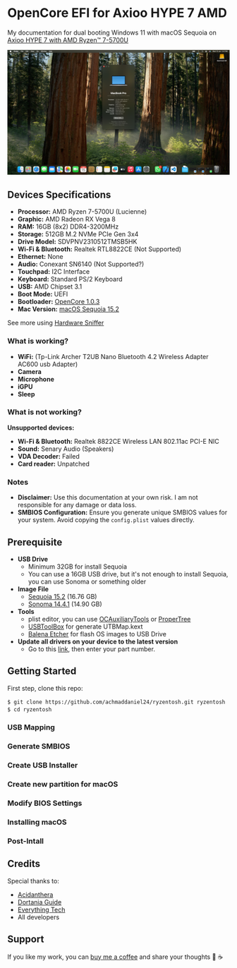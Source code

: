 # OpenCore EFI for Axioo HYPE 7 AMD

My documentation for dual booting Windows 11 with macOS Sequoia on [Axioo HYPE 7 with AMD Ryzen™ 7-5700U](https://www.axiooworld.com/hype7-amd)

![Screenshot](/screenshot.png?raw=true "Screenshot image")

## Devices Specifications

- **Processor:** AMD Ryzen 7-5700U (Lucienne)
- **Graphic:** AMD Radeon RX Vega 8
- **RAM:** 16GB (8x2) DDR4-3200MHz
- **Storage:** 512GB M.2 NVMe PCIe Gen 3x4
- **Drive Model:** SDVPNV2310512TMSB5HK
- **Wi-Fi & Bluetooth:** Realtek RTL8822CE (Not Supported)
- **Ethernet:** None
- **Audio:** Conexant SN6140 (Not Supported?)
- **Touchpad:** I2C Interface
- **Keyboard:** Standard PS/2 Keyboard
- **USB:** AMD Chipset 3.1
- **Boot Mode:** UEFI
- **Bootloader:** [OpenCore 1.0.3](https://github.com/acidanthera/OpenCorePkg)
- **Mac Version:** [macOS Sequoia 15.2](https://dortania.github.io/OpenCore-Legacy-Patcher/SEQUOIA-DROP.html)

See more using [Hardware Sniffer](SPECS.md)

### What is working?

- **WiFi:** (Tp-Link Archer T2UB Nano Bluetooth 4.2 Wireless Adapter AC600 usb Adapter)
- **Camera**
- **Microphone**
- **iGPU**
- **Sleep**

### What is not working?

**Unsupported devices:**

- **Wi-Fi & Bluetooth:** Realtek 8822CE Wireless LAN 802.11ac PCI-E NIC
- **Sound:** Senary Audio (Speakers)
- **VDA Decoder:** Failed
- **Card reader:** Unpatched

### Notes

- **Disclaimer:** Use this documentation at your own risk. I am not responsible for any damage or data loss.
- **SMBIOS Configuration:** Ensure you generate unique SMBIOS values for your system. Avoid copying the `config.plist` values directly.

## Prerequisite

- **USB Drive**
  - Minimum 32GB for install Sequoia
  - You can use a 16GB USB drive, but it's not enough to install Sequoia, you can use Sonoma or something older
- **Image File**
  - [Sequoia 15.2](https://etechbox.com/download/macos-sequoia-installer/) (16.76 GB)
  - [Sonoma 14.4.1](https://etechbox.com/download/macos-sonoma-hackintosh/) (14.90 GB)
- **Tools**
  - plist editor, you can use [OCAuxiliaryTools](https://github.com/ic005k/OCAuxiliaryTools) or [ProperTree](https://github.com/corpnewt/ProperTree)
  - [USBToolBox](https://github.com/USBToolBox/tool/releases/tag/0.2) for generate UTBMap.kext
  - [Balena Etcher](https://etcher.balena.io/#download-etcher) for flash OS images to USB Drive
- **Update all drivers on your device to the latest version**
  - Go to this [link](https://www.axiooworld.com/driver), then enter your part number.

## Getting Started

First step, clone this repo:

```bash
$ git clone https://github.com/achmaddaniel24/ryzentosh.git ryzentosh
$ cd ryzentosh
```

### USB Mapping

### Generate SMBIOS

### Create USB Installer

### Create new partition for macOS

### Modify BIOS Settings

### Installing macOS

### Post-Intall

## Credits

Special thanks to:

- [Acidanthera](https://github.com/acidanthera/)
- [Dortania Guide](https://dortania.github.io/OpenCore-Install-Guide/)
- [Everything Tech](https://www.youtube.com/@teema.everythingtech)
- All developers

## Support

If you like my work, you can [buy me a coffee](https://www.buymeacoffee.com/kudanil) and share your thoughts 🎉 ☕
